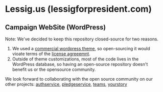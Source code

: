 # Lessig.us (lessigforpresident.com)
## Campaign WebSite (WordPress)

Note: We've decided to keep this repository closed-source for two reasons.

1. We used a [commercial wordpress theme](http://themeforest.net/item/jupiter-multipurpose-responsive-theme/5177775), so open-sourcing it would vioate terms of the [license agreeemnt](http://themeforest.net/licenses/terms/regular).
1. Outside of theme customizations, most of the code lives in the WordPress database, so having an open-source repository doesn't benefit us or the opensource community.

We look forward to collaborating with the open source community on our other projects: [authservice](http://github.com/Lessig2016/authservice), [pledgeservice](http://github.com/Lessig2016/pledgeservice), [teams](http://github.com/Lessig2016/teams), [yourstory](http://github.com/Lessig2016/yourstory)
